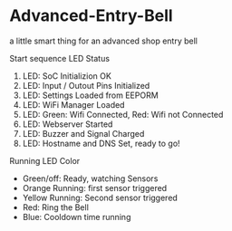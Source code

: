 # Advanced-Entry-Bell
a little smart thing for an advanced shop entry bell

Start sequence LED Status
1. LED: SoC Initializion OK
2. LED: Input / Outout Pins Initialized
3. LED: Settings Loaded from EEPORM
4. LED: WiFi Manager Loaded
5. LED: Green: Wifi Connected, Red: Wifi not Connected
6. LED: Webserver Started
7. LED: Buzzer and Signal Charged
8. LED: Hostname and DNS Set, ready to go!

Running LED Color
- Green/off: Ready, watching Sensors
- Orange Running: first sensor triggered
- Yellow Running: Second sensor triggered
- Red: Ring the Bell
- Blue: Cooldown time running

